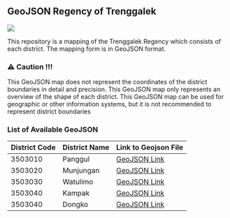 ## GeoJSON Regency of Trenggalek

![](https://img.shields.io/badge/Project%20Status-Under%20Development-orange)

This repository is a mapping of the Trenggalek Regency which consists of each district. The mapping form is in GeoJSON format.

### ⚠️ Caution !!!

This GeoJSON map does not represent the coordinates of the district boundaries in detail and precision. This GeoJSON map only represents an overview of the shape of each district. This GeoJSON map can be used for geographic or other information systems, but it is not recommended to represent district boundaries

### List of Available GeoJSON

| District Code | District Name | Link to Geojson File |
| ------------- | ------------- | -------------------- |
| 3503010       | Panggul       | [GeoJSON Link](3503010/3503010.geojson) |
| 3503020       | Munjungan     | [GeoJSON Link](3503020/3503020.geojson) |
| 3503030       | Watulimo      | [GeoJSON Link](3503030/3503030.geojson) |
| 3503040       | Kampak        | [GeoJSON Link](3503040/3503040.geojson) |
| 3503040       | Dongko        | [GeoJSON Link](3503050/3503050.geojson) |
